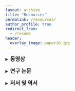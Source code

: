 ```yaml
---
layout: archive
title: "Resources"
permalink: /resources/
author_profile: true
redirect_from:
  - /resume
header:
  overlay_image: paper10.jpg
---
```

<p>
<details>
<summary><big><b>
동영상
</b></big></summary>
<p>
<a href="https://youtu.be/t62PAcj_9z4/">코로나 시기 마음 안정시키기 기술</a>
</p><p>
  
<a href="https://youtu.be/mXa59tRbLxQ">암환자의 불안과 두려움</a>
</p><p>

<a href="https://youtu.be/F47UvmXnKM4">암환자의 스트레스와 우울증</a>

</p>
</details>
</p>

<p>
<details>
<summary><big><b>
연구 논문
</b></big></summary>
<p>
Jung WH, Kim NH. Hippocampal Functional Connectivity Mediates the Impact of Acceptance on Posttraumatic Stress Symptom Severity. Front Psychiatry. 2020;11: 753.
</p><p>
Lee D, Yu ES, Kim NH. Resilience as a mediator in the relationship between posttraumatic stress and posttraumatic growth among adult accident or crime victims: the moderated mediating effect of childhood trauma. Eur J Psychotraumatol. 2020;11(1): 1704563. 
</p><p>
Jeong A, Kim NH. Predictors of Posttraumatic Growth: Insights from a Comparison Between Assault Victims and Nonassault Victims. J Trauma Nurs. 2020;27(3): 155-162.
</p><p>
Kim H, Kim S, Kong S, Kim NH. Social provision partially mediates the complex associations among posttraumatic stress, obsessive-compulsive and depressive symptoms in traumatized patients. J Adv Nurs. 2020;76(2): 566-576.
</p><p>
Eoh Y, Jeong A, Cha S, Kim NH. How Resilience Affects Post-Traumatic Stress Symptoms: The Mediating Role of Acceptance. Korean J Clinical Psychology. 2019;38(3), 308-317.
</p><p>
Cha KM, Kang SY, Hyun SY, Kim NH, et al. Mediating effect of interpersonal coping on meaning in spirituality and quality of life and the influences of depression and anxiety thereon in cancer patients. Palliat Support Care. 2019;17(4): 388-395.
</p><p>
Kim NH, Kim SH, Hyun SY, Kim D, et al. Mediating Role of Anxiety and Depression in the Relationship between Posttraumatic Stress Symptoms and Illness Intrusiveness. J Korean Med Sci. 2018;33(45): e284. 
</p><p>
Lee HB, Shin KM, Chung YK, Kim NH, et al. Validation of the Child Post-Traumatic Cognitions Inventory in Korean survivors of sexual violence. Child Adolesc Psychiatry Ment Health. 2018;12: 32.
</p><p>
Kong SS, Kang DR, Oh MJ, Kim NH. Attachment insecurity as a mediator of the relationship between childhood trauma and adult dissociation. J Trauma Dissociation. 2018;19(2): 214-231.
</p><p>
Cha KM, Chung YK, Lim KY, Kim NH, et al. Depression and insomnia as mediators of the relationship between distress and quality of life in cancer patients. J Affect Disord. 2017;217: 260-265.
</p><p>
Shin KM, Chung YK, Kim NH, et al. Factor Structure and Reliability of the Posttraumatic Cognitions Inventory in Korean Female Victims of Sexual Violence. J Interpers Violence. 2020;35(11-12): 2254-2270.
</p><p>
Shin KM, Chung YK, Shin YJ, Kim NH, et al. Post-Traumatic Cognition Mediates the Relationship between a History of Sexual Abuse and the Post-Traumatic Stress Symptoms in Sexual Assault Victims. J Korean Med Sci. 2017;32(10): 1680-1686.
</p><p>
Jung WH, Chang KJ, Kim NH. Disrupted topological organization in the whole-brain functional network of trauma-exposed firefighters: A preliminary study. Psychiatry Res Neuroimaging. 2016;250: 15-23.
</p><p>
Kwon TH, Hyun SY, Chung YK, Kim NH, et al. Depression as a Mediator of the Relationship Between Resilience and Posttraumatic Stress Symptoms and Dissociation in Firefighters. Korean J Psychosom Med. 2016;24(1): 109-116.
(권태훈, 현소연, 정영기, 김남희 등. (2016). 소방공무원에서 탄력성이 외상후 스트레스 증상과 해리에 미치는 영향: 우울의 매개 효과. 정신신체의학. 2016;24(1): 109-116.)
</p><p>
Kim NH., Chun MS, & Cassileth BR. Immune and Endocrine Effects of Mindfulness-Based Stress Reduction on Cancer Patients. Korean J Psycho-Oncol. 2016;2(2): 45-59.
</p><p>
Chung YH, Kim DH, Bae JH, Kim NH, et al. The Psychological Characteristics and Functional Magnetic Resonance Imaging Findings in Firefighters with Partial Posttraumatic Stress Disorder and the Effect of Treatment by Using Eye Movement Desensitization and Reprocessing. J Korean Neuropsychiatr Assoc. 2014;53(2): 122-133.
(정용호, 김대호, 배재현 김남희 등. 소방공무원에서 부분 외상후 스트레스 장애의 심리적 특성 및 기능적 자기공명영상 특징과 안구운동 민감소실 및 재처리 요법을 이용한 치료효과. J Korean Neuropsychiatr Assoc. 2014;53(2): 122-133.)
</p><p>
Kim HN, Lim KY, Chung YK, Noh JS, Shin YM. Gender Differences in Factors Associated with Perceived Need and Use of Korean Adolescents Mental Health Services. Child Psychiatry Hum Dev. Published online: 14 February 2014
</p><p>
Kim NH, Lim KY, Chung YK, Shin YM, et al. Sociodemographic Characteristics and Emotional and Behavioral Factors Associated with Perceived Need and Use of Adolescent Mental Health Services in Korea. J Korean Neuropsychiatr Assoc 2012;51(6): 409-415.
(김남희, 임기영, 정영기, 신윤미 등. 청소년 정신건강서비스 요구도와 실제 이용과 연관된 사회인구학적 특성과 정서 및 행동상의 요인. J Korean Neuropsychiatr Assoc. 2012;51(6): 409-415.)
</p><p>
Park CH, Lee S, Kim NH. The Impact of Posttraumatic Stress Disorder on Clinical Outcomes in Patients with Schizophrenia. J Korean Neuropsychiatr Assoc. 2012;51(5): 249-254.
(박찬호, 이선이, 김남희. 조현병 환자에서 외상후 스트레스 장애의 유무가 치료 경과에 미치는 영향. J Korean Neuropsychiatr Assoc, 2012;51(5): 249-254.)
</p><p>
Kim NH. The experiences of Multi-Cultural Mental Health Clinic at the Seoul Metropolitan Eunpyeong Hospital. World Cultural Psychiatry Research Review. 2012;7: 37-39.
</p><p>
Kim NH, Song DH, Kim CO, Min SK. The Sociodemographic and Clinical Characteristics of Patients in the Multi-Cultural Mental Health Clinic. J Korean Neuropsychiatr Assoc. 2011;50(6): 458-464.
(김남희, 송동호, 김채옥, 민성길. 정신과에 내원한 다문화 환자의 사회인구학적 특성과 임상적 특징. 신경정신의학. 2011;50(6): 458-464.)
</p><p>
Yang EH, Jeong JY, Kwak MJ, Kim NH. Metabolic Syndrome in Patients with Schizophrenia and Its Association with Sociodemographic and Clinical Variables: A Naturalistic One-Year Prospective Follow-Up Study. Korean J of Schizophr Res. 2010;13(2): 95-102.
</p><p>
Park SJ, Jeong JY, Lee S, Kim NH. Comorbidity of Posttraumatic Stress Disorder and Its Effect on Treatment Outcomes in Patients with Schizophrenia: One-year Prospective Follow-Up Study. Korean J of Biological Psychiatry. 2009;16(4): 256-265.
(박성종, 정재열, 이선이, 김남희. 외상후 스트레스 장애 동반 여부에 따른 정신분열병 환자의 임상증상과 치료효과의 비교: 1 년간의 전향적 추적연구. 생물정신의학, 2009;16(4): 256-265.)
</p><p>
Kim NH, Cho SM, Lee YM, Shin YM, et al. The Sociodemographic Characteristics and Emotional and Behavioral Problems Related with Internet Addiction Tendency in Adolescents. J Korean Neuropsychiatr Assoc. 2008;47(4): 378-383.
(김남희, 조선미, 이영문, 신윤미 등. 청소년 인터넷 중독 성향과 관련된 사회 인구학적 특성과 정서 및 행동상의 요인. 신경정신의학. 2008;47(4): 378-383.)
</p><p>
Kim NH. Treatment of Complex PTSD by using Eye Movement Desensitization and Reprocessing: A Case Report. Anxiety and Mood. 2006;2(2): 142-146.
(김남희. 복합적 외상후 스트레스 장애의 안구운동 민감소실 및 재처리 요법을 이용한 치료: 증례 보 고. 대한불안의학회지. 2006;2(2); 142-146.)
</p><p>
Kim NH, Chung YK. Reduced Regional Cerebral Blood Flow in Patients with Traumatic Brain Injury who had no Structural Abnormalities in Magnetic Resonance Imaging: A Quantitative Evaluation of Tc-99m-ECD SPECT Findings. Korean J of Biological Psychiatry. 2002;9: 152-158.
(김남희, 정영기. 정상 MRI 소견을 보이는 외상성 뇌손상 환자에서 국소뇌혈류량의 이상. 생물정신의학. 2002;9(2): 152-158.)

</p>
</details>
</p>

<p>
<details>
<summary><big><b>
저서 및 역서
</b></big></summary>
<p>
김남희. 정신심리총서. 나를 괴롭히는 기억으로부터의 자유: 안구운동 민감소실 및 재처리 요법. 근거기반정신심리치료의 이해와 실제. Vol. 2권. 2019: 대한정서인지행동의학회.
</p><p>
김남희. 사고 생존자를 위한 개인재난 심리개입 프로토콜. 2019, 한국트라우마스트레스학회: 서울.
</p><p>
김남희. 다문화 정신건강 진료: 서울특별시은평병원을 중심으로. 민성길 편저. 다문화 사회와 정신건강. 서울: 엠엘커뮤니케이션, 2010. 
</p><p>
국가보훈대상자의 외상후 스트레스장애 전달 체계 개발에 대한 연구(공저자). 서울: 국가보훈처, 2010
</p><p>
재난대응 피해자와 지역사회를 위한 서울시 위기개입서비스 프로토콜(공저자). 서울: 서울시 재난심리지원센터, 2009
</p><p>
EMDR 마음의 상처 치유하기: 어린시절 외상을 경험한 어른을 위한 EMDR 치료(공동번역), 서울: 메가트랜드, 2008

</p>
</details>
</p>



